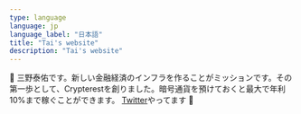 ```yaml
---
type: language
language: jp
language_label: "日本語"
title: "Tai's website"
description: "Tai's website"
---
```


👋 三野泰佑です。新しい金融経済のインフラを作ることがミッションです。その第一歩として、Crypterestを創りました。暗号通貨を預けておくと最大で年利10%まで稼ぐことができます。 [Twitter](https://twitter.com/taisuke_mino_JP)やってます 🙂
